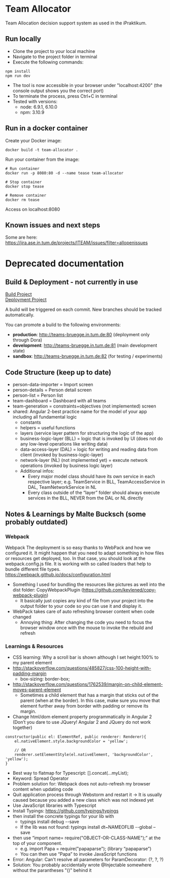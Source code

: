 # Team Allocator
Team Allocation decision support system as used in the iPraktikum.

## Run locally
* Clone the project to your local machine
* Navigate to the project folder in terminal
* Execute the following commands:

```
npm install
npm run dev
```

* The tool is now accessible in your browser under "localhost:4200" (the console output shows you the correct port)
* To terminate the process, press Ctrl+C in terminal
* Tested with versions:
	* node: 6.9.1, 6.10.0
	* npm: 3.10.9

## Run in a docker container

Create your Docker image:

```
docker build -t team-allocator .
```

Run your container from the image:

```
# Run container
docker run -p 8080:80 -d --name tease team-allocator
  
# Stop container
docker stop tease
  
# Remove container
docker rm tease
```

Access on localhost:8080

## Known issues and next steps

Some are here: https://jira.ase.in.tum.de/projects/ITEAM/issues/filter=allopenissues


# Deprecated documentation

## Build & Deployment - not currently in use

[Build Project](https://bamboobruegge.in.tum.de/browse/ITEAM-ITEAM)  
[Deployment Project](https://bamboobruegge.in.tum.de/deploy/viewDeploymentProjectEnvironments.action?id=147652609)

A build will be triggered on each commit. New branches should be tracked automatically.

You can promote a build to the following environments:

* **production**: http://teams-bruegge.in.tum.de:80 (deployment only through Dora)
* **development**: http://teams-bruegge.in.tum.de:81 (main development state)
* **sandbox**: http://teams-bruegge.in.tum.de:82 (for testing / experiments)

## Code Structure (keep up to date)
* person-data-importer = Import screen
* person-details = Person detail screen
* person-list = Person list
* team-dashboard = Dashboard with all teams
* team-generation = constraints+objectives (not implemented) screen
* shared: Angular 2-best practice name for the model of your app including all fundamental logic
	* constants
	* helpers = useful functions
	* layers (service layer pattern for structuring the logic of the app)
	* business-logic-layer (BLL) = logic that is invoked by UI (does not do any low-level operations like writing data)
	* data-access-layer (DAL) = logic for writing and reading data from client (invoked by business-logic-layer)
	* network-layer (NL) (not implemented yet) = execute network operations (invoked by business logic layer)
	* Additional infos:
		* Every major model class should have its own service in each
respective layer; e.g. TeamService in BLL, TeamAccessService in DAL,
TeamNetworkService in NL
		* Every class outside of the “layer” folder should always
execute services in the BLL, NEVER from the DAL or NL directly


## Notes & Learnings by Malte Bucksch (some probably outdated)
### Webpack
Webpack
The deployment is so easy thanks to WebPack and how we configured it. It might happen that you need to adapt something in how files or resources get deployed, too. In that case, you should look at the webpack.config.js file. It is working with so called loaders that help to bundle different file types.
https://webpack.github.io/docs/configuration.html

* Something I used for bundling the resources like pictures as well into the dist folder: CopyWebpackPlugin (https://github.com/kevlened/copy-webpack-plugin)
	* It basically just copies any kind of file from your project into the output folder to your code so you can use it and display it.
* WebPack takes care of auto refreshing browser content when code changed
	* Annoying thing: After changing the code you need to focus the browser window once
with the mouse to invoke the rebuild and refresh

### Learnings & Resources
* CSS learning: Why a scroll bar is shown although I set height:100% to my parent element
* http://stackoverflow.com/questions/485827/css-100-height-with-padding-margin
	* box-sizing: border-box;
* http://stackoverflow.com/questions/1762539/margin-on-child-element-moves-parent-element
	* Sometimes a child element that has a margin that sticks out of the parent (when at the border). In this case, make sure you move that element further away from border with padding or remove its margin.
* Change html/dom element property programmatically in Angular 2 (Don’t you dare to use JQuery! Angular 2 and JQuery do not work together)

```
constructor(public el: ElementRef, public renderer: Renderer){
	el.nativeElement.style.backgroundColor = 'yellow';

	// OR
	renderer.setElementStyle(el.nativeElement, 'backgroundColor', 'yellow'); 
}
```
* Best way to flatmap for Typescript: [].concat(...myList);
* Keyword: Spread Operator
* Problem solution for: Webpack does not auto-refresh my browser content when updating code
* Quit application process through Webstorm and restart it -> It is usually caused because you added a new class which was not indexed yet
* Use JavaScript libraries with Typescript
* Install Typings: https://github.com/typings/typings
* then install the concrete typings for your lib with
	* typings install debug --save
	* If the lib was not found: typings install dt~NAMEOFLIB --global –save 
* then use “import name= require("OBJECT-OR-CLASS-NAME");” at the top of your component.
	* e.g. import Papa = require("papaparse"); (library “papaparse”)
	* You can then use “Papa” to invoke JavaScript functions
* Error: Angular: Can't resolve all parameters for ParamDecorator: (?, ?, ?)
* Solution: You probably accidentally wrote @Injectable somewhere without the parantheses "()" behind it

